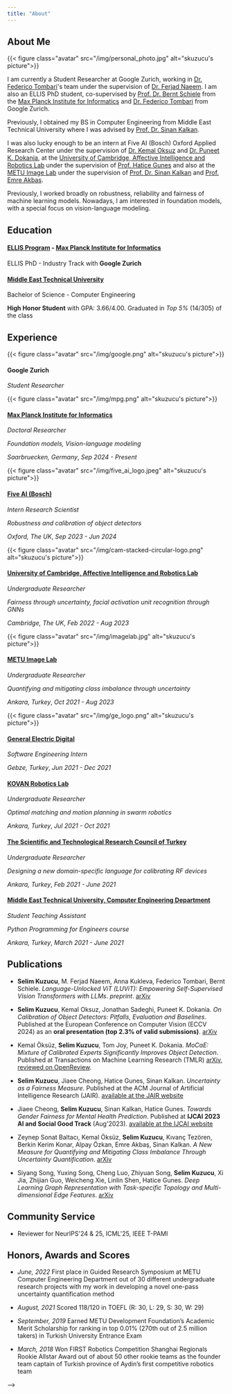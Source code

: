 ```yaml
---
title: "About"
---
```


## About Me

{{< figure class="avatar" src="/img/personal_photo.jpg" alt="skuzucu's picture">}}
<!-- TODO: improve this -->
I am currently a Student Researcher at Google Zurich, working in [Dr. Federico Tombari](https://federicotombari.github.io)'s team under the supervision of [Dr. Ferjad Naeem](https://ferjad.github.io). I am also an ELLIS PhD student, co-supervised by [Prof. Dr. Bernt Schiele](https://www.mpi-inf.mpg.de/departments/computer-vision-and-machine-learning/people/bernt-schiele) from the [Max Planck Institute for Informatics](https://www.mpi-inf.mpg.de/home) and [Dr. Federico Tombari](https://federicotombari.github.io) from Google Zurich.

Previously, I obtained my BS in Computer Engineering from Middle East Technical University where I was advised by [Prof. Dr. Sinan Kalkan](https://scholar.google.com/citations?user=yiAWeIAAAAAJ&hl=en).

I was also lucky enough to be an intern at Five AI (Bosch) Oxford Applied Research Center under the supervision of [Dr. Kemal Oksuz](https://scholar.google.com/citations?user=nWHRjrkAAAAJ) and [Dr. Puneet K. Dokania](https://puneetkdokania.github.io/), at the [University of Cambridge, Affective Intelligence and Robotics Lab](https://cambridge-afar.github.io) under the supervision of [Prof. Hatice Gunes](https://www.cl.cam.ac.uk/~hg410/) and also at the [METU Image Lab](https://image.ceng.metu.edu.tr/members.html) under the supervision of [Prof. Dr. Sinan Kalkan](https://scholar.google.com/citations?user=yiAWeIAAAAAJ&hl=en) and [Prof. Emre Akbas](https://user.ceng.metu.edu.tr/~emre/). 

Previously, I worked broadly on robustness, reliability and fairness of machine learning models. Nowadays, I am interested in foundation models, with a special focus on vision-language modeling.


## Education

#### [ELLIS Program](https://ellis.eu) - [Max Planck Institute for Informatics](https://www.mpi-inf.mpg.de/home)
ELLIS PhD - Industry Track with **Google Zurich**


#### [Middle East Technical University](https://www.metu.edu.tr/) 
Bachelor of Science - Computer Engineering 

**High Honor Student** with GPA: 3.66/4.00. Graduated in *Top 5%* (14/305) of the class


## Experience

{{< figure class="avatar" src="/img/google.png" alt="skuzucu's picture">}}
#### Google Zurich
*Student Researcher*


{{< figure class="avatar" src="/img/mpg.png" alt="skuzucu's picture">}}
#### [Max Planck Institute for Informatics](https://www.mpi-inf.mpg.de/home) 
*Doctoral Researcher*

*Foundation models, Vision-language modeling*

*Saarbruecken, Germany*, *Sep 2024 - Present*


{{< figure class="avatar" src="/img/five_ai_logo.jpeg" alt="skuzucu's picture">}}
#### [Five AI (Bosch)](https://www.five.ai/) 
*Intern Research Scientist*

*Robustness and calibration of object detectors*

*Oxford, The UK*, *Sep 2023 - Jun 2024*


{{< figure class="avatar" src="/img/cam-stacked-circular-logo.png" alt="skuzucu's picture">}}
#### [University of Cambridge, Affective Intelligence and Robotics Lab](https://cambridge-afar.github.io) 
*Undergraduate Researcher*

*Fairness through uncertainty, facial activation unit recognition through GNNs*

*Cambridge, The UK*, *Feb 2022 - Aug 2023*

<!-- - **Resource-Efficient Replication for the Cloud**
  - Implemented variants of the consensus protocols in the Paxos family using *Go, Java and C++*.
  - Optimized  the performance of these protocols using *Remote Direct Access Memory* and *Persistent Memory*. -->

{{< figure class="avatar" src="/img/imagelab.jpg" alt="skuzucu's picture">}}

#### [METU Image Lab](https://image.ceng.metu.edu.tr)
*Undergraduate Researcher*

*Quantifying and mitigating class imbalance through uncertainty*

*Ankara, Turkey*, *Oct 2021 - Aug 2023*

{{< figure class="avatar" src="/img/ge_logo.png" alt="skuzucu's picture">}}
#### [General Electric Digital]()
*Software Engineering Intern*

*Gebze, Turkey*, *Jun 2021 - Dec 2021*

#### [KOVAN Robotics Lab](https://kovan.ceng.metu.edu.tr)
*Undergraduate Researcher*

*Optimal matching and motion planning in swarm robotics*

*Ankara, Turkey*, *Jul 2021 - Oct 2021*

#### [The Scientific and Technological Research Council of Turkey]()
*Undergraduate Researcher*

*Designing a new domain-specific language for calibrating RF devices*

*Ankara, Turkey*, *Feb 2021 - June 2021*

#### [Middle East Technical University, Computer Engineering Department](https://ceng.metu.edu.tr/)
*Student Teaching Assistant*

*Python Programming for Engineers course*

*Ankara, Turkey*, *March 2021 - June 2021*


<!-- - **Real-time monitoring service optimization**: reduced response time of real-time monitoring service of call center management solution by *10 times* integrating *cache service*(Redis).
- **Webchat integration service development**: designed and developed a new microservice to integrate a third-party chat application to the existing solution.
- **Incident response and customer support**: analyzed root cause of incidents, generated failure reports, solved production related problems.
   -->

<!-- ## Projects -->

<!-- ## Honors and Awards -->

<!-- ## Volunteer Experience -->

<!-- ## Research Interest -->

## Publications

- **Selim Kuzucu**, M. Ferjad Naeem, Anna Kukleva, Federico Tombari, Bernt Schiele. *Language-Unlocked ViT (LUViT): Empowering Self-Supervised Vision Transformers with LLMs*. _preprint_. [arXiv]([https://arxiv.org/abs/2405.20459](https://arxiv.org/abs/2507.00754))

- **Selim Kuzucu**, Kemal Oksuz, Jonathan Sadeghi, Puneet K. Dokania. *On Calibration of Object Detectors: Pitfalls, Evaluation and Baselines*. Published at the European Conference on Computer Vision (ECCV 2024) as an **oral presentation (top 2.3% of valid submissions)**. [arXiv](https://arxiv.org/abs/2405.20459)

- Kemal Öksüz, **Selim Kuzucu**, Tom Joy, Puneet K. Dokania. *MoCaE: Mixture of Calibrated Experts Significantly Improves Object Detection*. Published at Transactions on Machine Learning Research (TMLR) [arXiv](https://arxiv.org/pdf/2309.14976.pdf), [reviewed on OpenReview](https://openreview.net/forum?id=fJEsas1z8J).

- **Selim Kuzucu**, Jiaee Cheong, Hatice Gunes, Sinan Kalkan. *Uncertainty as a Fairness Measure*. Published at the ACM Journal of Artificial Intelligence Research (JAIR). [available at the JAIR website](https://www.jair.org/index.php/jair/article/view/16041)

- Jiaee Cheong, **Selim Kuzucu**, Sinan Kalkan, Hatice Gunes. *Towards Gender Fairness for Mental Health Prediction*. Published at **IJCAI 2023 AI and Social Good Track** (Aug'2023). [available at the IJCAI website](https://www.ijcai.org/proceedings/2023/0658.pdf)

- Zeynep Sonat Baltacı, Kemal Öksüz, **Selim Kuzucu**, Kıvanç Tezören, Berkin Kerim Konar, Alpay Özkan, Emre Akbaş, Sinan Kalkan. *A New Measure for Quantifying and Mitigating Class Imbalance Through Uncertainty Quantification*. [arXiv](https://arxiv.org/abs/2311.14090)

- Siyang Song, Yuxing Song, Cheng Luo, Zhiyuan Song, **Selim Kuzucu**, Xi Jia, Zhijian Guo, Weicheng Xie, Linlin Shen, Hatice Gunes. *Deep Learning Graph Representation with Task-specific Topology and Multi-dimensional Edge Features*. [arXiv](https://arxiv.org/abs/2211.12482)

## Community Service
- Reviewer for NeurIPS'24 & 25, ICML'25, IEEE T-PAMI


## Honors, Awards and Scores

- *June, 2022* First place in Guided Research Symposium at METU Computer Engineering Department out of 30 different undergraduate research projects with my work in developing a novel one-pass uncertainty quantification method

- *August, 2021* Scored 118/120 in TOEFL (R: 30, L: 29, S: 30, W: 29)

- *September, 2019* Earned METU Development Foundation’s Academic Merit Scholarship for ranking in top 0.01% (270th out of 2.5 million takers) in Turkish University Entrance Exam

- *March, 2018* Won FIRST Robotics Competition Shanghai Regionals Rookie Allstar Award out of about 50 other rookie teams as the founder team captain of Turkish province of Aydin’s first competitive robotics team
<!-- {{< publication-list >}} -->

<!-- ## Presentations -->

<!-- {{< presentation-list >}} --> -->
